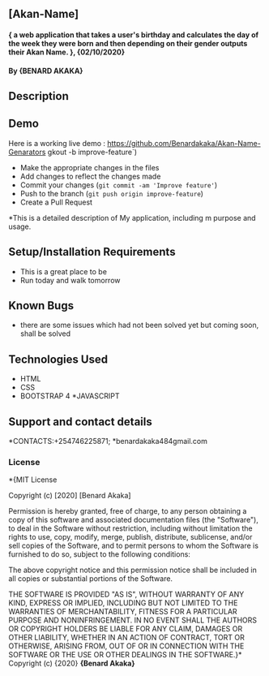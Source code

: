 ## [Akan-Name]
#### { a web application that takes a user's birthday and calculates the day of the week they were born and then depending on their gender outputs their Akan Name. }, {02/10/2020}
#### By **{BENARD AKAKA}**
## Description
## Demo
Here is a working live demo : https://github.com/Benardakaka/Akan-Name-Genarators
gkout -b improve-feature`)
- Make the appropriate changes in the files
- Add changes to reflect the changes made
- Commit your changes (`git commit -am 'Improve feature'`)
- Push to the branch (`git push origin improve-feature`)
- Create a Pull Request 

*This is a detailed description of My application, including m purpose and usage.
## Setup/Installation Requirements
* This is a great place to be
* Run today and walk tomorrow
## Known Bugs
* there are some issues which had not been solved yet but coming soon, shall be solved
## Technologies Used
* HTML
* CSS
* BOOTSTRAP 4
*JAVASCRIPT
## Support and contact details
*CONTACTS:+254746225871;
*benardakaka484gmail.com
### License
*{MIT License

Copyright (c) [2020] [Benard Akaka]

Permission is hereby granted, free of charge, to any person obtaining a copy
of this software and associated documentation files (the "Software"), to deal
in the Software without restriction, including without limitation the rights
to use, copy, modify, merge, publish, distribute, sublicense, and/or sell
copies of the Software, and to permit persons to whom the Software is
furnished to do so, subject to the following conditions:

The above copyright notice and this permission notice shall be included in all
copies or substantial portions of the Software.

THE SOFTWARE IS PROVIDED "AS IS", WITHOUT WARRANTY OF ANY KIND, EXPRESS OR
IMPLIED, INCLUDING BUT NOT LIMITED TO THE WARRANTIES OF MERCHANTABILITY,
FITNESS FOR A PARTICULAR PURPOSE AND NONINFRINGEMENT. IN NO EVENT SHALL THE
AUTHORS OR COPYRIGHT HOLDERS BE LIABLE FOR ANY CLAIM, DAMAGES OR OTHER
LIABILITY, WHETHER IN AN ACTION OF CONTRACT, TORT OR OTHERWISE, ARISING FROM,
OUT OF OR IN CONNECTION WITH THE SOFTWARE OR THE USE OR OTHER DEALINGS IN THE
SOFTWARE.}*
Copyright (c) {2020} **{Benard Akaka}**
